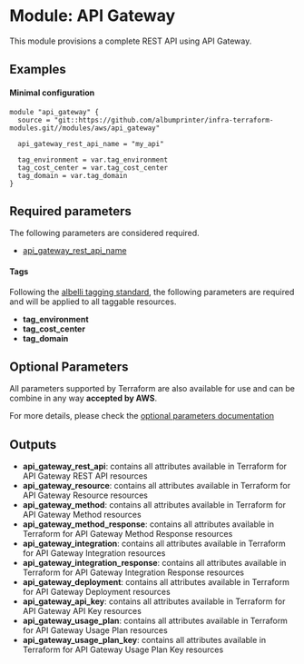 # Module: API Gateway

This module provisions a complete REST API using API Gateway.

## Examples 

#### Minimal configuration
```
module "api_gateway" {
  source = "git::https://github.com/albumprinter/infra-terraform-modules.git//modules/aws/api_gateway"

  api_gateway_rest_api_name = "my_api"
  
  tag_environment = var.tag_environment
  tag_cost_center = var.tag_cost_center
  tag_domain = var.tag_domain
}
```


## Required parameters

The following parameters are considered required.

* [api_gateway_rest_api_name](https://www.terraform.io/docs/providers/aws/r/api_gateway_rest_api.html#name)

#### Tags
Following the [albelli tagging standard](https://wiki.albelli.net/wiki/Albelli_AWS_Tagging_standards), the following parameters are required and will be applied to all taggable resources.

* **tag_environment**
* **tag_cost_center**
* **tag_domain**

## Optional Parameters

All parameters supported by Terraform are also available for use and can be combine in any way **accepted by AWS**.

For more details, please check the [optional parameters documentation](docs/optional_parameters.md)

## Outputs

* **api_gateway_rest_api**: contains all attributes available in Terraform for API Gateway REST API resources
* **api_gateway_resource**: contains all attributes available in Terraform for API Gateway Resource resources
* **api_gateway_method**: contains all attributes available in Terraform for API Gateway Method resources
* **api_gateway_method_response**: contains all attributes available in Terraform for API Gateway Method Response resources
* **api_gateway_integration**: contains all attributes available in Terraform for API Gateway Integration resources
* **api_gateway_integration_response**: contains all attributes available in Terraform for API Gateway Integration Response resources
* **api_gateway_deployment**: contains all attributes available in Terraform for API Gateway Deployment resources
* **api_gateway_api_key**: contains all attributes available in Terraform for API Gateway API Key resources
* **api_gateway_usage_plan**: contains all attributes available in Terraform for API Gateway Usage Plan resources
* **api_gateway_usage_plan_key**: contains all attributes available in Terraform for API Gateway Usage Plan Key resources